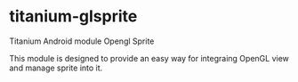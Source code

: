# titanium-glsprite
Titanium Android module Opengl Sprite

This module is designed to provide an easy way for integraing OpenGL view and manage sprite into it.
